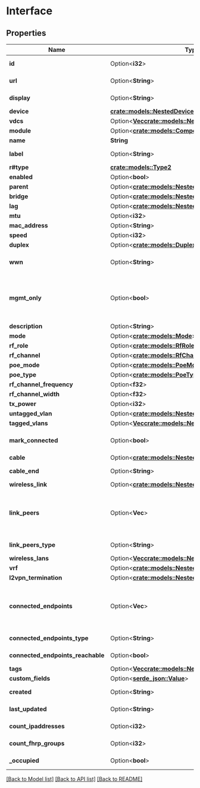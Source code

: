 # Interface

## Properties

Name | Type | Description | Notes
------------ | ------------- | ------------- | -------------
**id** | Option<**i32**> |  | [optional][readonly]
**url** | Option<**String**> |  | [optional][readonly]
**display** | Option<**String**> |  | [optional][readonly]
**device** | [**crate::models::NestedDevice**](NestedDevice.md) |  | 
**vdcs** | Option<[**Vec<crate::models::NestedVirtualDeviceContext>**](NestedVirtualDeviceContext.md)> |  | [optional]
**module** | Option<[**crate::models::ComponentNestedModule**](ComponentNestedModule.md)> |  | [optional]
**name** | **String** |  | 
**label** | Option<**String**> | Physical label | [optional]
**r#type** | [**crate::models::Type2**](Type_2.md) |  | 
**enabled** | Option<**bool**> |  | [optional]
**parent** | Option<[**crate::models::NestedInterface**](NestedInterface.md)> |  | [optional]
**bridge** | Option<[**crate::models::NestedInterface**](NestedInterface.md)> |  | [optional]
**lag** | Option<[**crate::models::NestedInterface**](NestedInterface.md)> |  | [optional]
**mtu** | Option<**i32**> |  | [optional]
**mac_address** | Option<**String**> |  | [optional]
**speed** | Option<**i32**> |  | [optional]
**duplex** | Option<[**crate::models::Duplex**](Duplex.md)> |  | [optional]
**wwn** | Option<**String**> | 64-bit World Wide Name | [optional]
**mgmt_only** | Option<**bool**> | This interface is used only for out-of-band management | [optional]
**description** | Option<**String**> |  | [optional]
**mode** | Option<[**crate::models::Mode**](Mode.md)> |  | [optional]
**rf_role** | Option<[**crate::models::RfRole**](Rf_role.md)> |  | [optional]
**rf_channel** | Option<[**crate::models::RfChannel**](Rf_channel.md)> |  | [optional]
**poe_mode** | Option<[**crate::models::PoeMode**](Poe_mode.md)> |  | [optional]
**poe_type** | Option<[**crate::models::PoeType**](Poe_type.md)> |  | [optional]
**rf_channel_frequency** | Option<**f32**> |  | [optional]
**rf_channel_width** | Option<**f32**> |  | [optional]
**tx_power** | Option<**i32**> |  | [optional]
**untagged_vlan** | Option<[**crate::models::NestedVlan**](NestedVLAN.md)> |  | [optional]
**tagged_vlans** | Option<[**Vec<crate::models::NestedVlan>**](NestedVLAN.md)> |  | [optional]
**mark_connected** | Option<**bool**> | Treat as if a cable is connected | [optional]
**cable** | Option<[**crate::models::NestedCable**](NestedCable.md)> |  | [optional]
**cable_end** | Option<**String**> |  | [optional][readonly]
**wireless_link** | Option<[**crate::models::NestedWirelessLink**](NestedWirelessLink.md)> |  | [optional]
**link_peers** | Option<**Vec<String>**> |  Return the appropriate serializer for the link termination model.  | [optional][readonly]
**link_peers_type** | Option<**String**> |  | [optional][readonly]
**wireless_lans** | Option<[**Vec<crate::models::NestedWirelessLan>**](NestedWirelessLAN.md)> |  | [optional]
**vrf** | Option<[**crate::models::NestedVrf**](NestedVRF.md)> |  | [optional]
**l2vpn_termination** | Option<[**crate::models::NestedL2VpnTermination**](NestedL2VPNTermination.md)> |  | [optional]
**connected_endpoints** | Option<**Vec<String>**> |  Return the appropriate serializer for the type of connected object.  | [optional][readonly]
**connected_endpoints_type** | Option<**String**> |  | [optional][readonly]
**connected_endpoints_reachable** | Option<**bool**> |  | [optional][readonly]
**tags** | Option<[**Vec<crate::models::NestedTag>**](NestedTag.md)> |  | [optional]
**custom_fields** | Option<[**serde_json::Value**](.md)> |  | [optional]
**created** | Option<**String**> |  | [optional][readonly]
**last_updated** | Option<**String**> |  | [optional][readonly]
**count_ipaddresses** | Option<**i32**> |  | [optional][readonly]
**count_fhrp_groups** | Option<**i32**> |  | [optional][readonly]
**_occupied** | Option<**bool**> |  | [optional][readonly]

[[Back to Model list]](../README.md#documentation-for-models) [[Back to API list]](../README.md#documentation-for-api-endpoints) [[Back to README]](../README.md)


